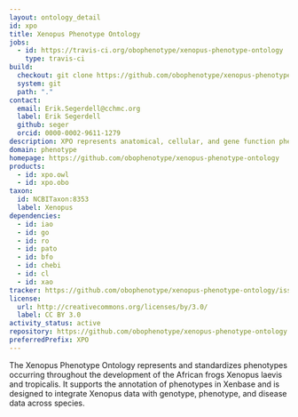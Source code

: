 ```yaml
---
layout: ontology_detail
id: xpo
title: Xenopus Phenotype Ontology
jobs:
  - id: https://travis-ci.org/obophenotype/xenopus-phenotype-ontology
    type: travis-ci
build:
  checkout: git clone https://github.com/obophenotype/xenopus-phenotype-ontology.git
  system: git
  path: "."
contact:
  email: Erik.Segerdell@cchmc.org
  label: Erik Segerdell
  github: seger
  orcid: 0000-0002-9611-1279
description: XPO represents anatomical, cellular, and gene function phenotypes occurring throughout the development of the African frogs Xenopus laevis and tropicalis.
domain: phenotype
homepage: https://github.com/obophenotype/xenopus-phenotype-ontology
products:
  - id: xpo.owl
  - id: xpo.obo
taxon:
  id: NCBITaxon:8353
  label: Xenopus
dependencies:
  - id: iao
  - id: go
  - id: ro
  - id: pato
  - id: bfo
  - id: chebi
  - id: cl
  - id: xao
tracker: https://github.com/obophenotype/xenopus-phenotype-ontology/issues
license:
  url: http://creativecommons.org/licenses/by/3.0/
  label: CC BY 3.0
activity_status: active
repository: https://github.com/obophenotype/xenopus-phenotype-ontology
preferredPrefix: XPO
---
```


The Xenopus Phenotype Ontology represents and standardizes phenotypes occurring throughout the development of the African frogs Xenopus laevis and tropicalis. It supports the annotation of phenotypes in Xenbase and is designed to integrate Xenopus data with genotype, phenotype, and disease data across species.
